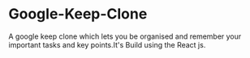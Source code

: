 # Google-Keep-Clone
A google keep clone which lets you be organised and remember your important tasks and key points.It's Build using the React js.
